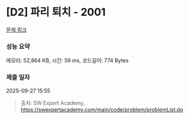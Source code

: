 # [D2] 파리 퇴치 - 2001 

[문제 링크](https://swexpertacademy.com/main/code/problem/problemDetail.do?contestProbId=AV5PzOCKAigDFAUq) 

### 성능 요약

메모리: 52,864 KB, 시간: 59 ms, 코드길이: 774 Bytes

### 제출 일자

2025-09-27 15:55



> 출처: SW Expert Academy, https://swexpertacademy.com/main/code/problem/problemList.do